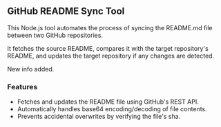 ## GitHub README Sync Tool
This Node.js tool automates the process of syncing the README.md file between two GitHub repositories.

It fetches the source README, compares it with the target repository's README, and updates the target repository if any changes are detected.

New info added.

### Features
- Fetches and updates the README file using GitHub's REST API.
- Automatically handles base64 encoding/decoding of file contents.
- Prevents accidental overwrites by verifying the file's sha.

